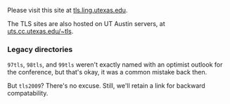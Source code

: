 Please visit this site at [tls.ling.utexas.edu](http://tls.ling.utexas.edu/).

The TLS sites are also hosted on UT Austin servers, at [uts.cc.utexas.edu/~tls](http://uts.cc.utexas.edu/~tls).

### Legacy directories

`97tls`, `98tls`, and `99tls` weren't exactly named with an optimist outlook for the conference, but that's okay, it was a common mistake back then.

But `tls2009`? There's no excuse. Still, we'll retain a link for backward compatability.

